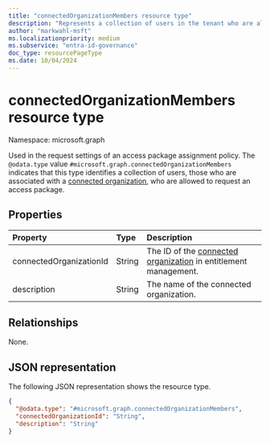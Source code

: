 ```yaml
---
title: "connectedOrganizationMembers resource type"
description: "Represents a collection of users in the tenant who are allowed as requestor, approver, or reviewer."
author: "markwahl-msft"
ms.localizationpriority: medium
ms.subservice: "entra-id-governance"
doc_type: resourcePageType
ms.date: 10/04/2024
---
```

# connectedOrganizationMembers resource type

Namespace: microsoft.graph


Used in the request settings of an access package assignment policy. The `@odata.type` value `#microsoft.graph.connectedOrganizationMembers` indicates that this type identifies a collection of users, those who are associated with a [connected organization](connectedorganization.md), who are allowed to request an access package.

## Properties
|Property|Type|Description|
|:---|:---|:---|
|connectedOrganizationId|String|The ID of the [connected organization](connectedorganization.md) in entitlement management.|
|description|String|The name of the connected organization.|

## Relationships
None.
## JSON representation
The following JSON representation shows the resource type.
<!-- {
  "blockType": "resource",
  "@odata.type": "microsoft.graph.connectedOrganizationMembers",
  "baseType": "microsoft.graph.subjectSet"
}
-->
``` json
{
  "@odata.type": "#microsoft.graph.connectedOrganizationMembers",
  "connectedOrganizationId": "String",
  "description": "String"
}
```




